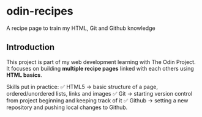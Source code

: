 # odin-recipes
A recipe page to train my HTML, Git and Github knowledge

## Introduction
This project is part of my web development learning with The Odin Project.
It focuses on building **multiple recipe pages** linked with each others using **HTML basics**.

Skills put in practice:
✅ HTML5 -> basic structure of a page, ordered/unordered lists, links and images
✅ Git -> starting version control from project beginning and keeping track of it 
✅ Github -> setting a new repository and pushing local changes to Github.
